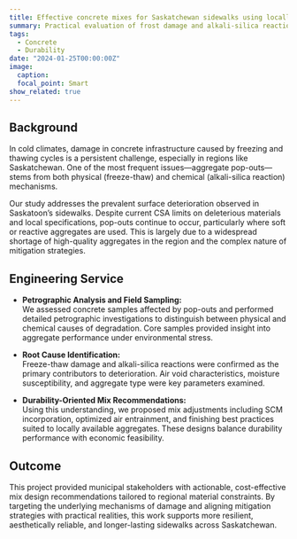 ```yaml
---
title: Effective concrete mixes for Saskatchewan sidewalks using locally available pop-out prone aggregates  
summary: Practical evaluation of frost damage and alkali-silica reactions in Saskatchewan sidewalks, leading to targeted mix design strategies that improve concrete durability using locally sourced, low-quality aggregates.  
tags:
  - Concrete
  - Durability
date: "2024-01-25T00:00:00Z"
image:
  caption: 
  focal_point: Smart
show_related: true
---
```


## **Background**

In cold climates, damage in concrete infrastructure caused by freezing and thawing cycles is a persistent challenge, especially in regions like Saskatchewan. One of the most frequent issues—aggregate pop-outs—stems from both physical (freeze-thaw) and chemical (alkali-silica reaction) mechanisms.

Our study addresses the prevalent surface deterioration observed in Saskatoon’s sidewalks. Despite current CSA limits on deleterious materials and local specifications, pop-outs continue to occur, particularly where soft or reactive aggregates are used. This is largely due to a widespread shortage of high-quality aggregates in the region and the complex nature of mitigation strategies.

## **Engineering Service**

- **Petrographic Analysis and Field Sampling:**  
We assessed concrete samples affected by pop-outs and performed detailed petrographic investigations to distinguish between physical and chemical causes of degradation. Core samples provided insight into aggregate performance under environmental stress.

- **Root Cause Identification:**  
Freeze-thaw damage and alkali-silica reactions were confirmed as the primary contributors to deterioration. Air void characteristics, moisture susceptibility, and aggregate type were key parameters examined.

- **Durability-Oriented Mix Recommendations:**  
Using this understanding, we proposed mix adjustments including SCM incorporation, optimized air entrainment, and finishing best practices suited to locally available aggregates. These designs balance durability performance with economic feasibility.

## **Outcome**

This project provided municipal stakeholders with actionable, cost-effective mix design recommendations tailored to regional material constraints. By targeting the underlying mechanisms of damage and aligning mitigation strategies with practical realities, this work supports more resilient, aesthetically reliable, and longer-lasting sidewalks across Saskatchewan.
